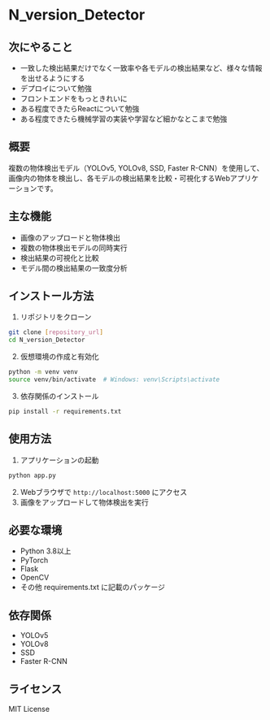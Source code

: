 # N_version_Detector

## 次にやること
- 一致した検出結果だけでなく一致率や各モデルの検出結果など、様々な情報を出せるようにする
- デプロイについて勉強
- フロントエンドをもっときれいに
- ある程度できたらReactについて勉強
- ある程度できたら機械学習の実装や学習など細かなとこまで勉強

## 概要
複数の物体検出モデル（YOLOv5, YOLOv8, SSD, Faster R-CNN）を使用して、画像内の物体を検出し、各モデルの検出結果を比較・可視化するWebアプリケーションです。

## 主な機能
- 画像のアップロードと物体検出
- 複数の物体検出モデルの同時実行
- 検出結果の可視化と比較
- モデル間の検出結果の一致度分析

## インストール方法
1. リポジトリをクローン
```bash
git clone [repository_url]
cd N_version_Detector
```

2. 仮想環境の作成と有効化
```bash
python -m venv venv
source venv/bin/activate  # Windows: venv\Scripts\activate
```

3. 依存関係のインストール
```bash
pip install -r requirements.txt
```

## 使用方法
1. アプリケーションの起動
```bash
python app.py
```

2. Webブラウザで `http://localhost:5000` にアクセス
3. 画像をアップロードして物体検出を実行

## 必要な環境
- Python 3.8以上
- PyTorch
- Flask
- OpenCV
- その他 requirements.txt に記載のパッケージ

## 依存関係
- YOLOv5
- YOLOv8
- SSD
- Faster R-CNN

## ライセンス
MIT License